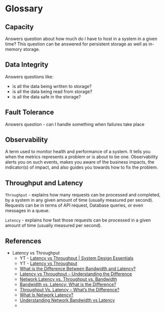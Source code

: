 # Glossary

## Capacity

Answers question about how much do I have to host in a system in a given time?
This question can be answered for persistent storage as well as in-memory storage.

## Data Integrity

Answers questions like:

* is all the data being written to storage?
* is all the data being read from storage?
* is all the data safe in the storage?

## Fault Tolerance

Answers question - can I handle something when failures take place

## Observability

A term used to monitor health and performance of a system. It tells you when the metrics represents a problem or is about to be one. Observability alerts you on such events, makes you aware of the business impacts, the indicator(s) of impact, and also guides you towards how to fix the problem.

## Throughput and Latency

`Throughput` - explains how many requests can be processed and completed, by a system in any given amount of time (usually measured per second). Requests can be in terms of API request, Database queries, or even messages in a queue.

`Latency` - explains how fast those requests can be processed in a given amount of time (usually measured per second).

## References

* Latency vs Throughput
    * YT - [Latency vs Throughput | System Design Essentials](https://www.youtube.com/watch?v=84ZLMbHefJI&ab_channel=BeABetterDev)
    * YT - [Latency vs Throughput](https://www.youtube.com/watch?v=zuDH9izhAB0&ab_channel=Cloud-DeepTech)
    * [What is the Difference Between Bandwidth and Latency?](https://www.earthlink.net/blog/bandwidth-vs-latency/)
    * [Latency vs Throughput – Understanding the Difference](https://www.comparitech.com/net-admin/latency-vs-throughput/)
    * [Network Latency vs. Throughput vs. Bandwidth](https://www.dnsstuff.com/latency-throughput-bandwidth)
    * [Bandwidth vs. Latency: What is the Difference?](https://www.highspeedinternet.com/resources/bandwidth-vs-latency-what-is-the-difference)
    * [Throughput Vs. Latency – What’s the Difference?](https://networkshardware.com/throughput-vs-latency/)
    * [What Is Network Latency?](https://aws.amazon.com/what-is/latency/)
    * [Understanding Network Bandwidth vs Latency](https://www.keycdn.com/blog/network-bandwidth)
    * 
